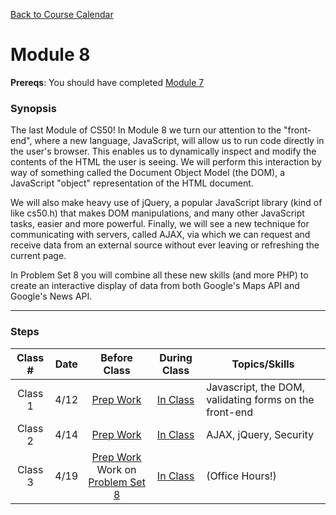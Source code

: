 [Back to Course Calendar](../../..)

# Module 8

**Prereqs**: You should have completed [Module 7](../module7)

### Synopsis

The last Module of CS50! In Module 8 we turn our attention to the "front-end", where a new language, JavaScript, will allow us to run code directly in the user's browser. This enables us to dynamically inspect and modify the contents of the HTML the user is seeing. We will perform this interaction by way of something called the Document Object Model (the DOM), a JavaScript "object" representation of the HTML document. 

We will also make heavy use of jQuery, a popular JavaScript library (kind of like cs50.h) that makes DOM manipulations, and many other JavaScript tasks, easier and more powerful. Finally, we will see a new technique for communicating with servers, called AJAX, via which we can request and receive data from an external source without ever leaving or refreshing the current page. 

In Problem Set 8 you will combine all these new skills (and more PHP) to create an interactive display of data from both Google's Maps API and Google's News API.

*** 

### Steps

Class # | Date| Before Class | During Class | Topics/Skills
:--------:|:---:|:------------:|:------------:|-----------------------|
Class 1 | 4/12 |[Prep Work](./materials/class1-prep) | [In Class](./materials/class1) | Javascript, the DOM, validating forms on the front-end |
Class 2 | 4/14 | [Prep Work](./materials/class2-prep) | [In Class](./materials/class2) | AJAX, jQuery, Security |
Class 3 | 4/19 | [Prep Work](./materials/class3-prep) <br> Work on [Problem Set 8](./materials/problem-set) | [In Class](./materials/class3) | (Office Hours!)


